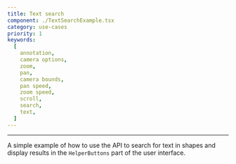 ```yaml
---
title: Text search
component: ./TextSearchExample.tsx
category: use-cases
priority: 1
keywords:
  [
    annotation,
    camera options,
    zoom,
    pan,
    camera bounds,
    pan speed,
    zoom speed,
    scroll,
    search,
    text,
  ]
---
```


---

A simple example of how to use the API to search for text in shapes and display results in the `HelperButtons` part of the user interface.

